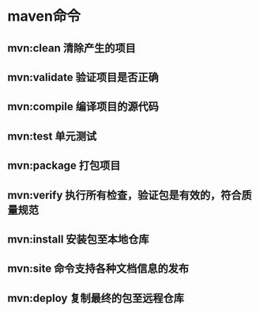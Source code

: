 # maven命令

## mvn:clean 清除产生的项目 
## mvn:validate 验证项目是否正确
## mvn:compile 编译项目的源代码
## mvn:test 单元测试
## mvn:package 打包项目
## mvn:verify 执行所有检查，验证包是有效的，符合质量规范
## mvn:install 安装包至本地仓库
## mvn:site 命令支持各种文档信息的发布
## mvn:deploy  复制最终的包至远程仓库